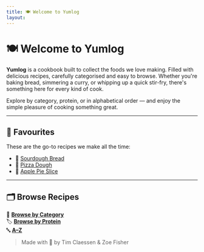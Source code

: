 ```yaml
---
title: 🍽️ Welcome to Yumlog
layout: 
---
```



# 🍽️ Welcome to Yumlog

**Yumlog** is a cookbook built to collect the foods we love making. Filled with delicious recipes, carefully categorised and easy to browse. Whether you're baking bread, simmering a curry, or whipping up a quick stir-fry, there's something here for every kind of cook.

Explore by category, protein, or in alphabetical order — and enjoy the simple pleasure of cooking something great.

---

## 🌟 Favourites

These are the go-to recipes we make all the time:

- 🍞 [Sourdough Bread](/recipes/sourdough_bread.md)
- 🍕 [Pizza Dough](/recipes/pizza_dough.md)
- 🍰 [Apple Pie Slice](/recipes/apple_pie_slice.md)

---

## 🗂️ Browse Recipes

📁 [**Browse by Category**](./indexes/categories.md)  
🏷️ [**Browse by Protein**](./indexes/proteins.md)  
🔤 [**A–Z**](./indexes/alphabet.md)



> Made with 🧡 by Tim Claessen & Zoe Fisher